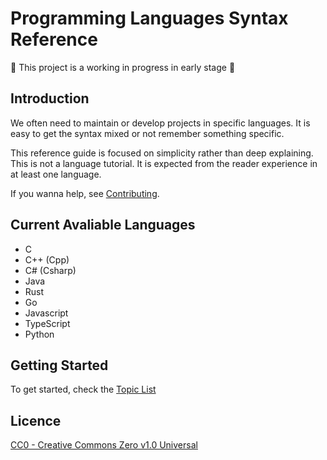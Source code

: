# Programming Languages Syntax Reference

:construction: This project is a working in progress in early stage :construction:

## Introduction

We often need to maintain or develop projects in specific languages. It is easy to get the syntax mixed or not remember something specific.

This reference guide is focused on simplicity rather than deep explaining. This is not a language tutorial. It is expected from the reader experience in at least one language.

If you wanna help, see [Contributing](CONTRIBUTING.md).

## Current Avaliable Languages

- C
- C++ (Cpp)
- C# (Csharp)
- Java
- Rust
- Go
- Javascript
- TypeScript
- Python

## Getting Started

To get started, check the [Topic List](content/README.md)

## Licence

[CC0 - Creative Commons Zero v1.0 Universal](https://choosealicense.com/licenses/cc0-1.0/)
